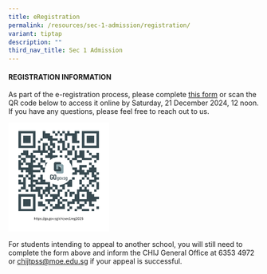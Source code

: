 ```yaml
---
title: eRegistration
permalink: /resources/sec-1-admission/registration/
variant: tiptap
description: ""
third_nav_title: Sec 1 Admission
---
```

<h4><strong>REGISTRATION INFORMATION</strong></h4>
<p>As part of the e-registration process, please complete <a href="https://form.gov.sg/67203fd1a8cd3e2fc1c96ff1" rel="noopener noreferrer nofollow" target="_blank">this form</a> or
scan the QR code below to access it online by Saturday, 21 December 2024,
12 noon. If you have any questions, please feel free to reach out to us.</p>
<div class="isomer-image-wrapper">
<img style="width: 40%;" height="auto" width="100%" alt="sec 1 registration 2025" src="/images/Admission/chijsec1reg2025.png">
</div>
<p>For students intending to appeal to another school, you will still need
to complete the form above and inform the CHIJ General Office at 6353 4972
or <a href="mailto:chijtpss@moe.edu.sg" rel="noopener noreferrer nofollow" target="_blank">chijtpss@moe.edu.sg</a> if
your appeal is successful.</p>